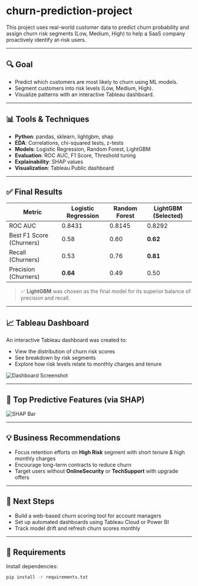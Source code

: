 # churn-prediction-project
This project uses real-world customer data to predict churn probability and assign churn risk segments (Low, Medium, High) to help a SaaS company proactively identify at-risk users.

---

## 🔍 Goal

- Predict which customers are most likely to churn using ML models.
- Segment customers into risk levels (Low, Medium, High).
- Visualize patterns with an interactive Tableau dashboard.

---

## 📊 Tools & Techniques

- **Python**: pandas, sklearn, lightgbm, shap
- **EDA**: Correlations, chi-squared tests, z-tests
- **Models**: Logistic Regression, Random Forest, LightGBM
- **Evaluation**: ROC AUC, F1 Score, Threshold tuning
- **Explainability**: SHAP values
- **Visualization**: Tableau Public dashboard

---

## ✅ Final Results

| Metric                      | Logistic Regression | Random Forest | LightGBM (Selected) |
|----------------------------|---------------------|----------------|---------------------|
| ROC AUC                    | 0.8431              | 0.8145         | 0.8292              |
| Best F1 Score (Churners)   | 0.58                | 0.60           | **0.62**            |
| Recall (Churners)          | 0.53                | 0.76           | **0.81**            |
| Precision (Churners)       | **0.64**            | 0.49           | 0.50                |

> ✅ **LightGBM** was chosen as the final model for its superior balance of precision and recall.

---

## 📈 Tableau Dashboard

An interactive Tableau dashboard was created to:
- View the distribution of churn risk scores
- See breakdown by risk segments
- Explore how risk levels relate to monthly charges and tenure

![Dashboard Screenshot](images/dashboard_summary.png)

---

## 🔑 Top Predictive Features (via SHAP)

![SHAP Bar](images/shap_summary_bar.png)

---

## 💡 Business Recommendations

- Focus retention efforts on **High Risk** segment with short tenure & high monthly charges
- Encourage long-term contracts to reduce churn
- Target users without **OnlineSecurity** or **TechSupport** with upgrade offers

---

## 🚀 Next Steps

- Build a web-based churn scoring tool for account managers
- Set up automated dashboards using Tableau Cloud or Power BI
- Track model drift and refresh churn scores monthly

---

## 📎 Requirements

Install dependencies:
```bash
pip install -r requirements.txt
